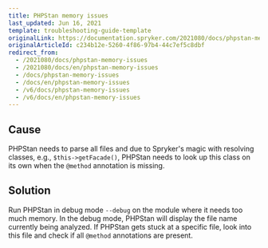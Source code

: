 ```yaml
---
title: PHPStan memory issues
last_updated: Jun 16, 2021
template: troubleshooting-guide-template
originalLink: https://documentation.spryker.com/2021080/docs/phpstan-memory-issues
originalArticleId: c234b12e-5260-4f86-97b4-44c7ef5c8dbf
redirect_from:
  - /2021080/docs/phpstan-memory-issues
  - /2021080/docs/en/phpstan-memory-issues
  - /docs/phpstan-memory-issues
  - /docs/en/phpstan-memory-issues
  - /v6/docs/phpstan-memory-issues
  - /v6/docs/en/phpstan-memory-issues
---
```


## Cause
PHPStan needs to parse all files and due to Spryker's magic with resolving classes, e.g., `$this->getFacade()`, PHPStan needs to look up this class on its own when the `@method` annotation is missing.

## Solution
Run PHPStan in debug mode `--debug` on the module where it needs too much memory. In the debug mode, PHPStan will display the file name currently being analyzed. If PHPStan gets stuck at a specific file, look into this file and check if all `@method` annotations are present.
